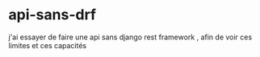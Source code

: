 # api-sans-drf
 j'ai essayer de faire une api  sans django rest framework , afin de voir ces limites et ces capacités

